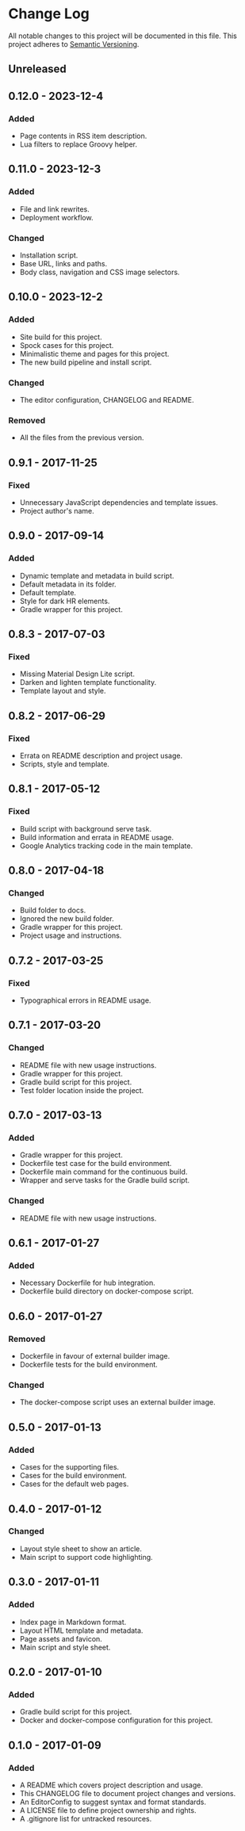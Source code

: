 # Change Log

All notable changes to this project will be documented in this file. This
project adheres to [Semantic Versioning](http://semver.org).

## Unreleased

## 0.12.0 - 2023-12-4

### Added

  - Page contents in RSS item description.
  - Lua filters to replace Groovy helper.

## 0.11.0 - 2023-12-3

### Added

  - File and link rewrites.
  - Deployment workflow.

### Changed

  - Installation script.
  - Base URL, links and paths.
  - Body class, navigation and CSS image selectors.

## 0.10.0 - 2023-12-2

### Added

  - Site build for this project.
  - Spock cases for this project.
  - Minimalistic theme and pages for this project.
  - The new build pipeline and install script.

### Changed

  - The editor configuration, CHANGELOG and README.

### Removed

  - All the files from the previous version.

## 0.9.1 - 2017-11-25

### Fixed

  - Unnecessary JavaScript dependencies and template issues.
  - Project author's name.

## 0.9.0 - 2017-09-14

### Added

  - Dynamic template and metadata in build script.
  - Default metadata in its folder.
  - Default template.
  - Style for dark HR elements.
  - Gradle wrapper for this project.

## 0.8.3 - 2017-07-03

### Fixed

  - Missing Material Design Lite script.
  - Darken and lighten template functionality.
  - Template layout and style.

## 0.8.2 - 2017-06-29

### Fixed

  - Errata on README description and project usage.
  - Scripts, style and template.

## 0.8.1 - 2017-05-12

### Fixed

  - Build script with background serve task.
  - Build information and errata in README usage.
  - Google Analytics tracking code in the main template.

## 0.8.0 - 2017-04-18

### Changed

  - Build folder to docs.
  - Ignored the new build folder.
  - Gradle wrapper for this project.
  - Project usage and instructions.

## 0.7.2 - 2017-03-25

### Fixed

  - Typographical errors in README usage.

## 0.7.1 - 2017-03-20

### Changed

  - README file with new usage instructions.
  - Gradle wrapper for this project.
  - Gradle build script for this project.
  - Test folder location inside the project.

## 0.7.0 - 2017-03-13

### Added

  - Gradle wrapper for this project.
  - Dockerfile test case for the build environment.
  - Dockerfile main command for the continuous build.
  - Wrapper and serve tasks for the Gradle build script.

### Changed

  - README file with new usage instructions.

## 0.6.1 - 2017-01-27

### Added

  - Necessary Dockerfile for hub integration.
  - Dockerfile build directory on docker-compose script.

## 0.6.0 - 2017-01-27

### Removed

  - Dockerfile in favour of external builder image.
  - Dockerfile tests for the build environment.

### Changed

  - The docker-compose script uses an external builder image.

## 0.5.0 - 2017-01-13

### Added

  - Cases for the supporting files.
  - Cases for the build environment.
  - Cases for the default web pages.

## 0.4.0 - 2017-01-12

### Changed

  - Layout style sheet to show an article.
  - Main script to support code highlighting.

## 0.3.0 - 2017-01-11

### Added

  - Index page in Markdown format.
  - Layout HTML template and metadata.
  - Page assets and favicon.
  - Main script and style sheet.

## 0.2.0 - 2017-01-10

### Added

  - Gradle build script for this project.
  - Docker and docker-compose configuration for this project.

## 0.1.0 - 2017-01-09

### Added

  - A README which covers project description and usage.
  - This CHANGELOG file to document project changes and versions.
  - An EditorConfig to suggest syntax and format standards.
  - A LICENSE file to define project ownership and rights.
  - A .gitignore list for untracked resources.
